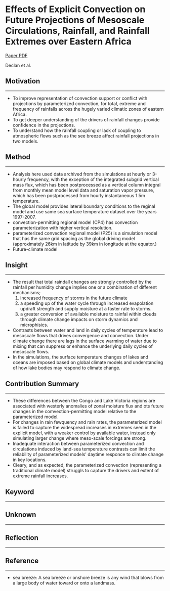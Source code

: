 # Effects of Explicit Convection on Future Projections of Mesoscale Circulations, Rainfall, and Rainfall Extremes over Eastern Africa

[Paper PDF](https://journals.ametsoc.org/view/journals/clim/33/7/jcli-d-19-0328.1.xml)

Declan et al.

## Motivation

---

- To improve representation of convection support or conflict with projections by parameterized convection, for total, extreme and frequency of rainfalls across the hugely varied climatic zones of eastern Africa.
- To get deeper understanding of the drivers of rainfall changes provide confidence in the projections.
- To understand how the rainfall coupling or lack of coupling to atmospheric flows such as the see breeze affect rainfall projections in two models.

## Method

---

- Analysis here used data archived from the simulations at hourly or 3-hourly frequency, with the exception of the integrated subgrid vertical mass flux, which has been postprocessed as a vertical column integral from monthly mean model level data and saturation vapor pressure, which has been postprocessed from hourly instantaneous 1.5m temperature.
- The global model provides lateral boundary conditions to the reginal model and use same sea surface temperature dataset over the years 1997-2007.
- convection-permitting regional model (CP4) has convection parameterization with higher vertical resolution.
- parameterized convection regional model (P25) is a simulation model that has the same grid spacing as the global driving model (approximately 26km in latitude by 39km in longitude at the equator.)
- Future-climate model

## Insight

---

- The result that total raindall changes are strongly controlled by the rainfall per humidity change implies one or a combination of different mechanisms;
  1. increased frequency of storms in the future climate
  2. a speeding up of the water cycle through increased evapolation updraft strength and supply moisture at a faster rate to storms.
  3. a greater conversion of available moisture to rainfal within clouds through climate change impacts on storm dynamics and microphisics.
- Contrasts between water and land in daily cycles of temperature lead to mesoscale flows that drives convergence and convection. Under climate change there are lags in the surface warming of water due to mixing that can suppress or enhance the underlying daily cycles of mesoscale flows.
- In the simulations, the surface temperature changes of lakes and oceans are imposed based on global climate models and understanding of how lake bodies may respond to climate change.

## Contribution Summary

---

- These differences between the Congo and Lake Victoria regions are associated with westerly anomalies of zonal moisture flux and ots future changes in the comvection-permitting model relative to the parameterized model.
- For changes in rain fewquency and rain rates, the parameterized model is failed to capture the widespread increases in extremes seen in the explicit model, with a weaker control by available water, instead only simulating larger change where meso-scale forcings are strong.
- Inadequate interaction between parameterized convection and circulations induced by land-sea temperature contrasts can limit the reliability of parameterized models' daytime responce to climate change in key locations.
- Cleary, and as expected, the parameterized convection (representing a traditional climate model) struggls to capture the drivers and extent of extreme rainfall increases.

## Keyword

---

## Unknown

---

## Reflection

---

## Reference

---

- sea breeze: A sea breeze or onshore breeze is any wind that blows from a large body of water toward or onto a landmass.